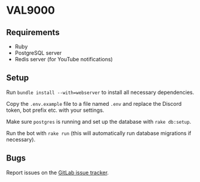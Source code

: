 # VAL9000

## Requirements
- Ruby
- PostgreSQL server
- Redis server (for YouTube notifications)

## Setup

Run `bundle install --with=webserver` to install all necessary dependencies.

Copy the `.env.example` file to a file named `.env` and replace the Discord token,
bot prefix etc. with your settings.

Make sure `postgres` is running and set up the database with `rake db:setup`.

Run the bot with `rake run` (this will automatically run database migrations if necessary).

## Bugs

Report issues on the [GitLab issue tracker](https://gitlab.com/valeth/val9k/issues).
